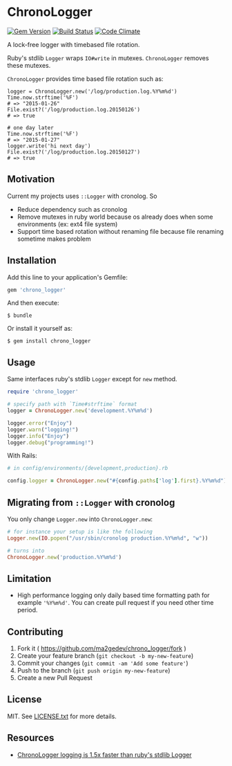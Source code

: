 # ChronoLogger

[![Gem Version](https://badge.fury.io/rb/chrono_logger.svg)](http://badge.fury.io/rb/chrono_logger)
[![Build Status](https://github.com/ma2gedev/chrono_logger/workflows/Ruby/badge.svg?branch=master)](https://github.com/ma2gedev/chrono_logger/actions?query=workflow%3ARuby)
[![Code Climate](https://codeclimate.com/github/ma2gedev/chrono_logger/badges/gpa.svg)](https://codeclimate.com/github/ma2gedev/chrono_logger)

A lock-free logger with timebased file rotation.

Ruby's stdlib `Logger` wraps `IO#write` in mutexes. `ChronoLogger` removes these mutexes.

`ChronoLogger` provides time based file rotation such as:

```
logger = ChronoLogger.new('/log/production.log.%Y%m%d')
Time.now.strftime('%F')
# => "2015-01-26"
File.exist?('/log/production.log.20150126')
# => true

# one day later
Time.now.strftime('%F')
# => "2015-01-27"
logger.write('hi next day')
File.exist?('/log/production.log.20150127')
# => true
```

## Motivation

Current my projects uses `::Logger` with cronolog. So

- Reduce dependency such as cronolog
- Remove mutexes in ruby world because os already does when some environments (ex: ext4 file system)
- Support time based rotation without renaming file because file renaming sometime makes problem

## Installation

Add this line to your application's Gemfile:

```ruby
gem 'chrono_logger'
```

And then execute:

    $ bundle

Or install it yourself as:

    $ gem install chrono_logger

## Usage

Same interfaces ruby's stdlib `Logger` except for `new` method.

```ruby
require 'chrono_logger'

# specify path with `Time#strftime` format
logger = ChronoLogger.new('development.%Y%m%d')

logger.error("Enjoy")
logger.warn("logging!")
logger.info("Enjoy")
logger.debug("programming!")
```

With Rails:

```ruby
# in config/environments/{development,production}.rb

config.logger = ChronoLogger.new("#{config.paths['log'].first}.%Y%m%d")
```

## Migrating from `::Logger` with cronolog

You only change `Logger.new` into `ChronoLogger.new`:

```ruby
# for instance your setup is like the following
Logger.new(IO.popen("/usr/sbin/cronolog production.%Y%m%d", "w"))

# turns into
ChronoLogger.new('production.%Y%m%d')
```

## Limitation

- High performance logging only daily based time formatting path for example `'%Y%m%d'`. You can create pull request if you need other time period.

## Contributing

1. Fork it ( https://github.com/ma2gedev/chrono_logger/fork )
2. Create your feature branch (`git checkout -b my-new-feature`)
3. Commit your changes (`git commit -am 'Add some feature'`)
4. Push to the branch (`git push origin my-new-feature`)
5. Create a new Pull Request

## License

MIT. See [LICENSE.txt](LICENSE.txt) for more details.

## Resources

- [ChronoLogger logging is 1.5x faster than ruby's stdlib Logger](https://coderwall.com/p/vjjszq/chronologger-logging-is-1-5x-faster-than-ruby-s-stdlib-logger)

